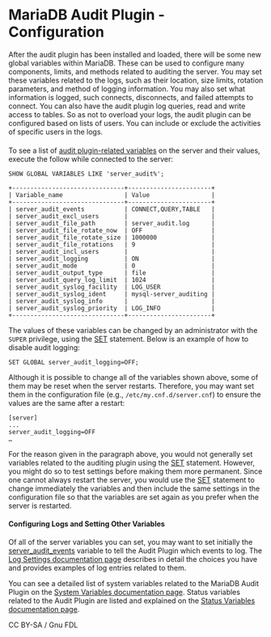 
# MariaDB Audit Plugin - Configuration

After the audit plugin has been installed and loaded, there will be some new global variables within MariaDB. These can be used to configure many components, limits, and methods related to auditing the server. You may set these variables related to the logs, such as their location, size limits, rotation parameters, and method of logging information. You may also set what information is logged, such connects, disconnects, and failed attempts to connect. You can also have the audit plugin log queries, read and write access to tables. So as not to overload your logs, the audit plugin can be configured based on lists of users. You can include or exclude the activities of specific users in the logs.


#### 


To see a list of [audit plugin-related variables](mariadb-audit-plugin-options-and-system-variables.md) on the server and their values, execute the follow while connected to the server:


```
SHOW GLOBAL VARIABLES LIKE 'server_audit%';

+-------------------------------+-----------------------+
| Variable_name                 | Value                 |
+-------------------------------+-----------------------+
| server_audit_events           | CONNECT,QUERY,TABLE   |
| server_audit_excl_users       |                       |
| server_audit_file_path        | server_audit.log      |
| server_audit_file_rotate_now  | OFF                   |
| server_audit_file_rotate_size | 1000000               |
| server_audit_file_rotations   | 9                     |
| server_audit_incl_users       |                       |
| server_audit_logging          | ON                    |
| server_audit_mode             | 0                     |
| server_audit_output_type      | file                  |
| server_audit_query_log_limit  | 1024                  |
| server_audit_syslog_facility  | LOG_USER              |
| server_audit_syslog_ident     | mysql-server_auditing |
| server_audit_syslog_info      |                       |
| server_audit_syslog_priority  | LOG_INFO              |
+-------------------------------+-----------------------+
```

The values of these variables can be changed by an administrator with the `SUPER` privilege, using the [SET](../../sql-statements-and-structure/sql-statements/administrative-sql-statements/set-commands/set.md) statement. Below is an example of how to disable audit logging:


```
SET GLOBAL server_audit_logging=OFF;
```

Although it is possible to change all of the variables shown above, some of them may be reset when the server restarts. Therefore, you may want set them in the configuration file (e.g., `/etc/my.cnf.d/server.cnf`) to ensure the values are the same after a restart:


```
[server]
... 
server_audit_logging=OFF 
…
```

For the reason given in the paragraph above, you would not generally set variables related to the auditing plugin using the [SET](../../sql-statements-and-structure/sql-statements/administrative-sql-statements/set-commands/set.md) statement. However, you might do so to test settings before making them more permanent. Since one cannot always restart the server, you would use the [SET](../../sql-statements-and-structure/sql-statements/administrative-sql-statements/set-commands/set.md) statement to change immediately the variables and then include the same settings in the configuration file so that the variables are set again as you prefer when the server is restarted.


#### Configuring Logs and Setting Other Variables


Of all of the server variables you can set, you may want to set initially the [server_audit_events](mariadb-audit-plugin-options-and-system-variables.md) variable to tell the Audit Plugin which events to log. The [Log Settings documentation page](mariadb-audit-plugin-log-settings.md) describes in detail the choices you have and provides examples of log entries related to them.


You can see a detailed list of system variables related to the MariaDB Audit Plugin on the [System Variables documentation page](mariadb-audit-plugin-options-and-system-variables.md). Status variables related to the Audit Plugin are listed and explained on the [Status Variables documentation page](mariadb-audit-plugin-status-variables.md).


CC BY-SA / Gnu FDL

